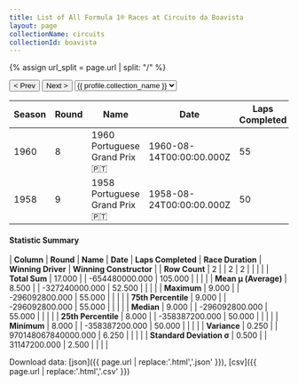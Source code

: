 ```yaml
---
title: List of All Formula 1® Races at Circuito da Boavista
layout: page
collectionName: circuits
collectionId: boavista
---
```


{% assign url_split = page.url | split: "/" %}
<div id="collection-navigation">
<button onclick="selector.options[selector.selectedIndex-1].value && (window.location = selector.options[selector.selectedIndex-1].value);">&lt; Prev</button>
<button onclick="selector.options[selector.selectedIndex+1].value && (window.location = selector.options[selector.selectedIndex+1].value);">Next &gt;</button>
<select id="selector" onchange="this.options[this.selectedIndex].value && (window.location = this.options[this.selectedIndex].value);">
  {% for collectionId in site.data[page.collectionName].refs %}
    {% if collectionId == page.collectionId %}
      {% assign selected = "selected" %}
    {% else %}
      {% assign selected = "" %}
    {% endif %}
    {% assign profile = site.data[page.collectionName][collectionId].profile %}
    <option value="/f1/{{ page.collectionName }}/{{ collectionId }}/{{ url_split[4] }}" {{ selected }}>{{ profile.collection_name }}</option>
  {% endfor %}
</select>
</div>

| Season | Round | Name | Date | Laps Completed | Race Duration | Winning Driver | Winning Constructor |
|--|--|--|--|--|--|--|--|
| 1960 | 8 | 1960 Portuguese Grand Prix 🇵🇹 | 1960-08-14T00:00:00.000Z | 55 | 2:19:00.03 | [Jack Brabham 🇦🇺](/f1/drivers/jack_brabham) | Cooper-Climax 🇬🇧 |
| 1958 | 9 | 1958 Portuguese Grand Prix 🇵🇹 | 1958-08-24T00:00:00.000Z | 50 | 2:11:27.80 | [Stirling Moss 🇬🇧](/f1/drivers/moss) | Vanwall 🇬🇧 |

#### Statistic Summary

| **Column** | **Round** | **Name** | **Date** | **Laps Completed** | **Race Duration** | **Winning Driver** | **Winning Constructor** |
| **Row Count** | 2 |  | 2 | 2 |  |  |  |
| **Total Sum** | 17.000 |  | -654480000.000 | 105.000 |  |  |  |
| **Mean μ (Average)** | 8.500 |  | -327240000.000 | 52.500 |  |  |  |
| **Maximum** | 9.000 |  | -296092800.000 | 55.000 |  |  |  |
| **75th Percentile** | 9.000 |  | -296092800.000 | 55.000 |  |  |  |
| **Median** | 9.000 |  | -296092800.000 | 55.000 |  |  |  |
| **25th Percentile** | 8.000 |  | -358387200.000 | 50.000 |  |  |  |
| **Minimum** | 8.000 |  | -358387200.000 | 50.000 |  |  |  |
| **Variance** | 0.250 |  | 970148067840000.000 | 6.250 |  |  |  |
| **Standard Deviation σ** | 0.500 |  | 31147200.000 | 2.500 |  |  |  |

Download data: [json]({{ page.url | replace:'.html','.json' }}), [csv]({{ page.url | replace:'.html','.csv' }})
